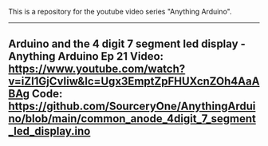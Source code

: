 This is a repository for the youtube video series "Anything Arduino".


---
Arduino and the 4 digit 7 segment led display - Anything Arduino Ep 21
Video: https://www.youtube.com/watch?v=iZI1GjCvIiw&lc=Ugx3EmptZpFHUXcnZOh4AaABAg
Code: https://github.com/SourceryOne/AnythingArduino/blob/main/common_anode_4digit_7_segment_led_display.ino
---
